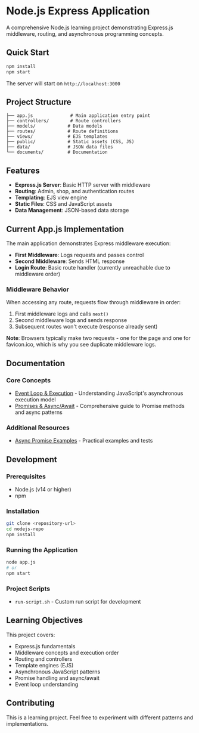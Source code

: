 # Node.js Express Application

A comprehensive Node.js learning project demonstrating Express.js middleware, routing, and asynchronous programming concepts.

## Quick Start

```bash
npm install
npm start
```

The server will start on `http://localhost:3000`

## Project Structure

```
├── app.js              # Main application entry point
├── controllers/        # Route controllers
├── models/            # Data models
├── routes/            # Route definitions
├── views/             # EJS templates
├── public/            # Static assets (CSS, JS)
├── data/              # JSON data files
└── documents/         # Documentation
```

## Features

- **Express.js Server**: Basic HTTP server with middleware
- **Routing**: Admin, shop, and authentication routes
- **Templating**: EJS view engine
- **Static Files**: CSS and JavaScript assets
- **Data Management**: JSON-based data storage

## Current App.js Implementation

The main application demonstrates Express middleware execution:

- **First Middleware**: Logs requests and passes control
- **Second Middleware**: Sends HTML response
- **Login Route**: Basic route handler (currently unreachable due to middleware order)

### Middleware Behavior

When accessing any route, requests flow through middleware in order:
1. First middleware logs and calls `next()`
2. Second middleware logs and sends response
3. Subsequent routes won't execute (response already sent)

**Note**: Browsers typically make two requests - one for the page and one for favicon.ico, which is why you see duplicate middleware logs.

## Documentation

### Core Concepts
- [Event Loop & Execution](./documents/EVENT-LOOP-README.md) - Understanding JavaScript's asynchronous execution model
- [Promises & Async/Await](./documents/PROMISE-ASYNC-README.md) - Comprehensive guide to Promise methods and async patterns

### Additional Resources
- [Async Promise Examples](./async-promise-test/README.md) - Practical examples and tests

## Development

### Prerequisites
- Node.js (v14 or higher)
- npm

### Installation
```bash
git clone <repository-url>
cd nodejs-repo
npm install
```

### Running the Application
```bash
node app.js
# or
npm start
```

### Project Scripts
- `run-script.sh` - Custom run script for development

## Learning Objectives

This project covers:
- Express.js fundamentals
- Middleware concepts and execution order
- Routing and controllers
- Template engines (EJS)
- Asynchronous JavaScript patterns
- Promise handling and async/await
- Event loop understanding

## Contributing

This is a learning project. Feel free to experiment with different patterns and implementations.